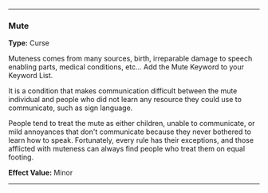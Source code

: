 ___
### Mute
__Type:__ Curse

Muteness comes from many sources, birth, irreparable damage to speech enabling parts, medical conditions, etc… Add the Mute Keyword to your Keyword List.

It is a condition that makes communication difficult between the mute individual and people who did not learn any resource they could use to communicate, such as sign language.

People tend to treat the mute as either children, unable to communicate, or mild annoyances that don't communicate because they never bothered to learn how to speak. Fortunately, every rule has their exceptions, and those afflicted with muteness can always find people who treat them on equal footing.

__Effect Value:__ Minor

___